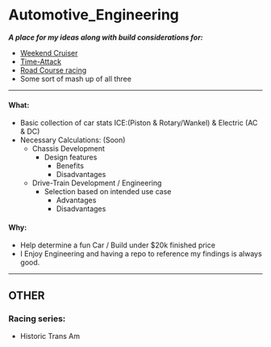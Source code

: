 # Automotive_Engineering
**_A place for my ideas along with build considerations for:_**
- [Weekend Cruiser](builds/weekend_cruiser.md)
- [Time-Attack](builds/timeattack.md)
- [Road Course racing](builds/roadcourse.md)
- Some sort of mash up of all three

---
#### What:
- Basic collection of car stats ICE:(Piston & Rotary/Wankel) & Electric (AC & DC)
- Necessary Calculations: (Soon)
  - Chassis Development
    - Design features
      - Benefits  
      - Disadvantages
  - Drive-Train Development / Engineering
    - Selection based on intended use case
      - Advantages
      - Disadvantages

#### Why:
- Help determine a fun Car / Build under $20k finished price
- I Enjoy Engineering and having a repo to reference my findings is always good.

---

## OTHER

### Racing series:
- Historic Trans Am
